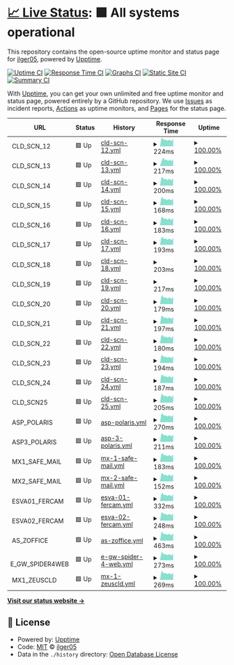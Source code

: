 # [📈 Live Status](https://ilger05.github.io/Uptime): <!--live status--> **🟩 All systems operational**

This repository contains the open-source uptime monitor and status page for [ilger05](https://ilger05.github.io/Uptime), powered by [Upptime](https://github.com/upptime/upptime).

[![Uptime CI](https://github.com/ilger05/Uptime/workflows/Uptime%20CI/badge.svg)](https://github.com/ilger05/Uptime/actions?query=workflow%3A%22Uptime+CI%22)
[![Response Time CI](https://github.com/ilger05/Uptime/workflows/Response%20Time%20CI/badge.svg)](https://github.com/ilger05/Uptime/actions?query=workflow%3A%22Response+Time+CI%22)
[![Graphs CI](https://github.com/ilger05/Uptime/workflows/Graphs%20CI/badge.svg)](https://github.com/ilger05/Uptime/actions?query=workflow%3A%22Graphs+CI%22)
[![Static Site CI](https://github.com/ilger05/Uptime/workflows/Static%20Site%20CI/badge.svg)](https://github.com/ilger05/Uptime/actions?query=workflow%3A%22Static+Site+CI%22)
[![Summary CI](https://github.com/ilger05/Uptime/workflows/Summary%20CI/badge.svg)](https://github.com/ilger05/Uptime/actions?query=workflow%3A%22Summary+CI%22)

With [Upptime](https://upptime.js.org), you can get your own unlimited and free uptime monitor and status page, powered entirely by a GitHub repository. We use [Issues](https://github.com/ilger05/Uptime/issues) as incident reports, [Actions](https://github.com/ilger05/Uptime/actions) as uptime monitors, and [Pages](https://ilger05.github.io/Uptime) for the status page.

<!--start: status pages-->
<!-- This summary is generated by Upptime (https://github.com/upptime/upptime) -->
<!-- Do not edit this manually, your changes will be overwritten -->
<!-- prettier-ignore -->
| URL | Status | History | Response Time | Uptime |
| --- | ------ | ------- | ------------- | ------ |
| <img alt="" src="https://icons.duckduckgo.com/ip3/null.ico" height="13"> CLD_SCN_12 | 🟩 Up | [cld-scn-12.yml](https://github.com/ilger05/Uptime/commits/HEAD/history/cld-scn-12.yml) | <details><summary><img alt="Response time graph" src="./graphs/cld-scn-12/response-time-week.png" height="20"> 224ms</summary><br><a href="https://ilger05.github.io/Uptime/history/cld-scn-12"><img alt="Response time 224" src="https://img.shields.io/endpoint?url=https%3A%2F%2Fraw.githubusercontent.com%2Filger05%2FUptime%2FHEAD%2Fapi%2Fcld-scn-12%2Fresponse-time.json"></a><br><a href="https://ilger05.github.io/Uptime/history/cld-scn-12"><img alt="24-hour response time 224" src="https://img.shields.io/endpoint?url=https%3A%2F%2Fraw.githubusercontent.com%2Filger05%2FUptime%2FHEAD%2Fapi%2Fcld-scn-12%2Fresponse-time-day.json"></a><br><a href="https://ilger05.github.io/Uptime/history/cld-scn-12"><img alt="7-day response time 224" src="https://img.shields.io/endpoint?url=https%3A%2F%2Fraw.githubusercontent.com%2Filger05%2FUptime%2FHEAD%2Fapi%2Fcld-scn-12%2Fresponse-time-week.json"></a><br><a href="https://ilger05.github.io/Uptime/history/cld-scn-12"><img alt="30-day response time 224" src="https://img.shields.io/endpoint?url=https%3A%2F%2Fraw.githubusercontent.com%2Filger05%2FUptime%2FHEAD%2Fapi%2Fcld-scn-12%2Fresponse-time-month.json"></a><br><a href="https://ilger05.github.io/Uptime/history/cld-scn-12"><img alt="1-year response time 224" src="https://img.shields.io/endpoint?url=https%3A%2F%2Fraw.githubusercontent.com%2Filger05%2FUptime%2FHEAD%2Fapi%2Fcld-scn-12%2Fresponse-time-year.json"></a></details> | <details><summary><a href="https://ilger05.github.io/Uptime/history/cld-scn-12">100.00%</a></summary><a href="https://ilger05.github.io/Uptime/history/cld-scn-12"><img alt="All-time uptime 100.00%" src="https://img.shields.io/endpoint?url=https%3A%2F%2Fraw.githubusercontent.com%2Filger05%2FUptime%2FHEAD%2Fapi%2Fcld-scn-12%2Fuptime.json"></a><br><a href="https://ilger05.github.io/Uptime/history/cld-scn-12"><img alt="24-hour uptime 100.00%" src="https://img.shields.io/endpoint?url=https%3A%2F%2Fraw.githubusercontent.com%2Filger05%2FUptime%2FHEAD%2Fapi%2Fcld-scn-12%2Fuptime-day.json"></a><br><a href="https://ilger05.github.io/Uptime/history/cld-scn-12"><img alt="7-day uptime 100.00%" src="https://img.shields.io/endpoint?url=https%3A%2F%2Fraw.githubusercontent.com%2Filger05%2FUptime%2FHEAD%2Fapi%2Fcld-scn-12%2Fuptime-week.json"></a><br><a href="https://ilger05.github.io/Uptime/history/cld-scn-12"><img alt="30-day uptime 100.00%" src="https://img.shields.io/endpoint?url=https%3A%2F%2Fraw.githubusercontent.com%2Filger05%2FUptime%2FHEAD%2Fapi%2Fcld-scn-12%2Fuptime-month.json"></a><br><a href="https://ilger05.github.io/Uptime/history/cld-scn-12"><img alt="1-year uptime 100.00%" src="https://img.shields.io/endpoint?url=https%3A%2F%2Fraw.githubusercontent.com%2Filger05%2FUptime%2FHEAD%2Fapi%2Fcld-scn-12%2Fuptime-year.json"></a></details>
| <img alt="" src="https://icons.duckduckgo.com/ip3/null.ico" height="13"> CLD_SCN_13 | 🟩 Up | [cld-scn-13.yml](https://github.com/ilger05/Uptime/commits/HEAD/history/cld-scn-13.yml) | <details><summary><img alt="Response time graph" src="./graphs/cld-scn-13/response-time-week.png" height="20"> 217ms</summary><br><a href="https://ilger05.github.io/Uptime/history/cld-scn-13"><img alt="Response time 217" src="https://img.shields.io/endpoint?url=https%3A%2F%2Fraw.githubusercontent.com%2Filger05%2FUptime%2FHEAD%2Fapi%2Fcld-scn-13%2Fresponse-time.json"></a><br><a href="https://ilger05.github.io/Uptime/history/cld-scn-13"><img alt="24-hour response time 217" src="https://img.shields.io/endpoint?url=https%3A%2F%2Fraw.githubusercontent.com%2Filger05%2FUptime%2FHEAD%2Fapi%2Fcld-scn-13%2Fresponse-time-day.json"></a><br><a href="https://ilger05.github.io/Uptime/history/cld-scn-13"><img alt="7-day response time 217" src="https://img.shields.io/endpoint?url=https%3A%2F%2Fraw.githubusercontent.com%2Filger05%2FUptime%2FHEAD%2Fapi%2Fcld-scn-13%2Fresponse-time-week.json"></a><br><a href="https://ilger05.github.io/Uptime/history/cld-scn-13"><img alt="30-day response time 217" src="https://img.shields.io/endpoint?url=https%3A%2F%2Fraw.githubusercontent.com%2Filger05%2FUptime%2FHEAD%2Fapi%2Fcld-scn-13%2Fresponse-time-month.json"></a><br><a href="https://ilger05.github.io/Uptime/history/cld-scn-13"><img alt="1-year response time 217" src="https://img.shields.io/endpoint?url=https%3A%2F%2Fraw.githubusercontent.com%2Filger05%2FUptime%2FHEAD%2Fapi%2Fcld-scn-13%2Fresponse-time-year.json"></a></details> | <details><summary><a href="https://ilger05.github.io/Uptime/history/cld-scn-13">100.00%</a></summary><a href="https://ilger05.github.io/Uptime/history/cld-scn-13"><img alt="All-time uptime 100.00%" src="https://img.shields.io/endpoint?url=https%3A%2F%2Fraw.githubusercontent.com%2Filger05%2FUptime%2FHEAD%2Fapi%2Fcld-scn-13%2Fuptime.json"></a><br><a href="https://ilger05.github.io/Uptime/history/cld-scn-13"><img alt="24-hour uptime 100.00%" src="https://img.shields.io/endpoint?url=https%3A%2F%2Fraw.githubusercontent.com%2Filger05%2FUptime%2FHEAD%2Fapi%2Fcld-scn-13%2Fuptime-day.json"></a><br><a href="https://ilger05.github.io/Uptime/history/cld-scn-13"><img alt="7-day uptime 100.00%" src="https://img.shields.io/endpoint?url=https%3A%2F%2Fraw.githubusercontent.com%2Filger05%2FUptime%2FHEAD%2Fapi%2Fcld-scn-13%2Fuptime-week.json"></a><br><a href="https://ilger05.github.io/Uptime/history/cld-scn-13"><img alt="30-day uptime 100.00%" src="https://img.shields.io/endpoint?url=https%3A%2F%2Fraw.githubusercontent.com%2Filger05%2FUptime%2FHEAD%2Fapi%2Fcld-scn-13%2Fuptime-month.json"></a><br><a href="https://ilger05.github.io/Uptime/history/cld-scn-13"><img alt="1-year uptime 100.00%" src="https://img.shields.io/endpoint?url=https%3A%2F%2Fraw.githubusercontent.com%2Filger05%2FUptime%2FHEAD%2Fapi%2Fcld-scn-13%2Fuptime-year.json"></a></details>
| <img alt="" src="https://icons.duckduckgo.com/ip3/null.ico" height="13"> CLD_SCN_14 | 🟩 Up | [cld-scn-14.yml](https://github.com/ilger05/Uptime/commits/HEAD/history/cld-scn-14.yml) | <details><summary><img alt="Response time graph" src="./graphs/cld-scn-14/response-time-week.png" height="20"> 200ms</summary><br><a href="https://ilger05.github.io/Uptime/history/cld-scn-14"><img alt="Response time 200" src="https://img.shields.io/endpoint?url=https%3A%2F%2Fraw.githubusercontent.com%2Filger05%2FUptime%2FHEAD%2Fapi%2Fcld-scn-14%2Fresponse-time.json"></a><br><a href="https://ilger05.github.io/Uptime/history/cld-scn-14"><img alt="24-hour response time 200" src="https://img.shields.io/endpoint?url=https%3A%2F%2Fraw.githubusercontent.com%2Filger05%2FUptime%2FHEAD%2Fapi%2Fcld-scn-14%2Fresponse-time-day.json"></a><br><a href="https://ilger05.github.io/Uptime/history/cld-scn-14"><img alt="7-day response time 200" src="https://img.shields.io/endpoint?url=https%3A%2F%2Fraw.githubusercontent.com%2Filger05%2FUptime%2FHEAD%2Fapi%2Fcld-scn-14%2Fresponse-time-week.json"></a><br><a href="https://ilger05.github.io/Uptime/history/cld-scn-14"><img alt="30-day response time 200" src="https://img.shields.io/endpoint?url=https%3A%2F%2Fraw.githubusercontent.com%2Filger05%2FUptime%2FHEAD%2Fapi%2Fcld-scn-14%2Fresponse-time-month.json"></a><br><a href="https://ilger05.github.io/Uptime/history/cld-scn-14"><img alt="1-year response time 200" src="https://img.shields.io/endpoint?url=https%3A%2F%2Fraw.githubusercontent.com%2Filger05%2FUptime%2FHEAD%2Fapi%2Fcld-scn-14%2Fresponse-time-year.json"></a></details> | <details><summary><a href="https://ilger05.github.io/Uptime/history/cld-scn-14">100.00%</a></summary><a href="https://ilger05.github.io/Uptime/history/cld-scn-14"><img alt="All-time uptime 100.00%" src="https://img.shields.io/endpoint?url=https%3A%2F%2Fraw.githubusercontent.com%2Filger05%2FUptime%2FHEAD%2Fapi%2Fcld-scn-14%2Fuptime.json"></a><br><a href="https://ilger05.github.io/Uptime/history/cld-scn-14"><img alt="24-hour uptime 100.00%" src="https://img.shields.io/endpoint?url=https%3A%2F%2Fraw.githubusercontent.com%2Filger05%2FUptime%2FHEAD%2Fapi%2Fcld-scn-14%2Fuptime-day.json"></a><br><a href="https://ilger05.github.io/Uptime/history/cld-scn-14"><img alt="7-day uptime 100.00%" src="https://img.shields.io/endpoint?url=https%3A%2F%2Fraw.githubusercontent.com%2Filger05%2FUptime%2FHEAD%2Fapi%2Fcld-scn-14%2Fuptime-week.json"></a><br><a href="https://ilger05.github.io/Uptime/history/cld-scn-14"><img alt="30-day uptime 100.00%" src="https://img.shields.io/endpoint?url=https%3A%2F%2Fraw.githubusercontent.com%2Filger05%2FUptime%2FHEAD%2Fapi%2Fcld-scn-14%2Fuptime-month.json"></a><br><a href="https://ilger05.github.io/Uptime/history/cld-scn-14"><img alt="1-year uptime 100.00%" src="https://img.shields.io/endpoint?url=https%3A%2F%2Fraw.githubusercontent.com%2Filger05%2FUptime%2FHEAD%2Fapi%2Fcld-scn-14%2Fuptime-year.json"></a></details>
| <img alt="" src="https://icons.duckduckgo.com/ip3/null.ico" height="13"> CLD_SCN_15 | 🟩 Up | [cld-scn-15.yml](https://github.com/ilger05/Uptime/commits/HEAD/history/cld-scn-15.yml) | <details><summary><img alt="Response time graph" src="./graphs/cld-scn-15/response-time-week.png" height="20"> 168ms</summary><br><a href="https://ilger05.github.io/Uptime/history/cld-scn-15"><img alt="Response time 168" src="https://img.shields.io/endpoint?url=https%3A%2F%2Fraw.githubusercontent.com%2Filger05%2FUptime%2FHEAD%2Fapi%2Fcld-scn-15%2Fresponse-time.json"></a><br><a href="https://ilger05.github.io/Uptime/history/cld-scn-15"><img alt="24-hour response time 168" src="https://img.shields.io/endpoint?url=https%3A%2F%2Fraw.githubusercontent.com%2Filger05%2FUptime%2FHEAD%2Fapi%2Fcld-scn-15%2Fresponse-time-day.json"></a><br><a href="https://ilger05.github.io/Uptime/history/cld-scn-15"><img alt="7-day response time 168" src="https://img.shields.io/endpoint?url=https%3A%2F%2Fraw.githubusercontent.com%2Filger05%2FUptime%2FHEAD%2Fapi%2Fcld-scn-15%2Fresponse-time-week.json"></a><br><a href="https://ilger05.github.io/Uptime/history/cld-scn-15"><img alt="30-day response time 168" src="https://img.shields.io/endpoint?url=https%3A%2F%2Fraw.githubusercontent.com%2Filger05%2FUptime%2FHEAD%2Fapi%2Fcld-scn-15%2Fresponse-time-month.json"></a><br><a href="https://ilger05.github.io/Uptime/history/cld-scn-15"><img alt="1-year response time 168" src="https://img.shields.io/endpoint?url=https%3A%2F%2Fraw.githubusercontent.com%2Filger05%2FUptime%2FHEAD%2Fapi%2Fcld-scn-15%2Fresponse-time-year.json"></a></details> | <details><summary><a href="https://ilger05.github.io/Uptime/history/cld-scn-15">100.00%</a></summary><a href="https://ilger05.github.io/Uptime/history/cld-scn-15"><img alt="All-time uptime 100.00%" src="https://img.shields.io/endpoint?url=https%3A%2F%2Fraw.githubusercontent.com%2Filger05%2FUptime%2FHEAD%2Fapi%2Fcld-scn-15%2Fuptime.json"></a><br><a href="https://ilger05.github.io/Uptime/history/cld-scn-15"><img alt="24-hour uptime 100.00%" src="https://img.shields.io/endpoint?url=https%3A%2F%2Fraw.githubusercontent.com%2Filger05%2FUptime%2FHEAD%2Fapi%2Fcld-scn-15%2Fuptime-day.json"></a><br><a href="https://ilger05.github.io/Uptime/history/cld-scn-15"><img alt="7-day uptime 100.00%" src="https://img.shields.io/endpoint?url=https%3A%2F%2Fraw.githubusercontent.com%2Filger05%2FUptime%2FHEAD%2Fapi%2Fcld-scn-15%2Fuptime-week.json"></a><br><a href="https://ilger05.github.io/Uptime/history/cld-scn-15"><img alt="30-day uptime 100.00%" src="https://img.shields.io/endpoint?url=https%3A%2F%2Fraw.githubusercontent.com%2Filger05%2FUptime%2FHEAD%2Fapi%2Fcld-scn-15%2Fuptime-month.json"></a><br><a href="https://ilger05.github.io/Uptime/history/cld-scn-15"><img alt="1-year uptime 100.00%" src="https://img.shields.io/endpoint?url=https%3A%2F%2Fraw.githubusercontent.com%2Filger05%2FUptime%2FHEAD%2Fapi%2Fcld-scn-15%2Fuptime-year.json"></a></details>
| <img alt="" src="https://icons.duckduckgo.com/ip3/null.ico" height="13"> CLD_SCN_16 | 🟩 Up | [cld-scn-16.yml](https://github.com/ilger05/Uptime/commits/HEAD/history/cld-scn-16.yml) | <details><summary><img alt="Response time graph" src="./graphs/cld-scn-16/response-time-week.png" height="20"> 183ms</summary><br><a href="https://ilger05.github.io/Uptime/history/cld-scn-16"><img alt="Response time 183" src="https://img.shields.io/endpoint?url=https%3A%2F%2Fraw.githubusercontent.com%2Filger05%2FUptime%2FHEAD%2Fapi%2Fcld-scn-16%2Fresponse-time.json"></a><br><a href="https://ilger05.github.io/Uptime/history/cld-scn-16"><img alt="24-hour response time 183" src="https://img.shields.io/endpoint?url=https%3A%2F%2Fraw.githubusercontent.com%2Filger05%2FUptime%2FHEAD%2Fapi%2Fcld-scn-16%2Fresponse-time-day.json"></a><br><a href="https://ilger05.github.io/Uptime/history/cld-scn-16"><img alt="7-day response time 183" src="https://img.shields.io/endpoint?url=https%3A%2F%2Fraw.githubusercontent.com%2Filger05%2FUptime%2FHEAD%2Fapi%2Fcld-scn-16%2Fresponse-time-week.json"></a><br><a href="https://ilger05.github.io/Uptime/history/cld-scn-16"><img alt="30-day response time 183" src="https://img.shields.io/endpoint?url=https%3A%2F%2Fraw.githubusercontent.com%2Filger05%2FUptime%2FHEAD%2Fapi%2Fcld-scn-16%2Fresponse-time-month.json"></a><br><a href="https://ilger05.github.io/Uptime/history/cld-scn-16"><img alt="1-year response time 183" src="https://img.shields.io/endpoint?url=https%3A%2F%2Fraw.githubusercontent.com%2Filger05%2FUptime%2FHEAD%2Fapi%2Fcld-scn-16%2Fresponse-time-year.json"></a></details> | <details><summary><a href="https://ilger05.github.io/Uptime/history/cld-scn-16">100.00%</a></summary><a href="https://ilger05.github.io/Uptime/history/cld-scn-16"><img alt="All-time uptime 100.00%" src="https://img.shields.io/endpoint?url=https%3A%2F%2Fraw.githubusercontent.com%2Filger05%2FUptime%2FHEAD%2Fapi%2Fcld-scn-16%2Fuptime.json"></a><br><a href="https://ilger05.github.io/Uptime/history/cld-scn-16"><img alt="24-hour uptime 100.00%" src="https://img.shields.io/endpoint?url=https%3A%2F%2Fraw.githubusercontent.com%2Filger05%2FUptime%2FHEAD%2Fapi%2Fcld-scn-16%2Fuptime-day.json"></a><br><a href="https://ilger05.github.io/Uptime/history/cld-scn-16"><img alt="7-day uptime 100.00%" src="https://img.shields.io/endpoint?url=https%3A%2F%2Fraw.githubusercontent.com%2Filger05%2FUptime%2FHEAD%2Fapi%2Fcld-scn-16%2Fuptime-week.json"></a><br><a href="https://ilger05.github.io/Uptime/history/cld-scn-16"><img alt="30-day uptime 100.00%" src="https://img.shields.io/endpoint?url=https%3A%2F%2Fraw.githubusercontent.com%2Filger05%2FUptime%2FHEAD%2Fapi%2Fcld-scn-16%2Fuptime-month.json"></a><br><a href="https://ilger05.github.io/Uptime/history/cld-scn-16"><img alt="1-year uptime 100.00%" src="https://img.shields.io/endpoint?url=https%3A%2F%2Fraw.githubusercontent.com%2Filger05%2FUptime%2FHEAD%2Fapi%2Fcld-scn-16%2Fuptime-year.json"></a></details>
| <img alt="" src="https://icons.duckduckgo.com/ip3/null.ico" height="13"> CLD_SCN_17 | 🟩 Up | [cld-scn-17.yml](https://github.com/ilger05/Uptime/commits/HEAD/history/cld-scn-17.yml) | <details><summary><img alt="Response time graph" src="./graphs/cld-scn-17/response-time-week.png" height="20"> 193ms</summary><br><a href="https://ilger05.github.io/Uptime/history/cld-scn-17"><img alt="Response time 193" src="https://img.shields.io/endpoint?url=https%3A%2F%2Fraw.githubusercontent.com%2Filger05%2FUptime%2FHEAD%2Fapi%2Fcld-scn-17%2Fresponse-time.json"></a><br><a href="https://ilger05.github.io/Uptime/history/cld-scn-17"><img alt="24-hour response time 193" src="https://img.shields.io/endpoint?url=https%3A%2F%2Fraw.githubusercontent.com%2Filger05%2FUptime%2FHEAD%2Fapi%2Fcld-scn-17%2Fresponse-time-day.json"></a><br><a href="https://ilger05.github.io/Uptime/history/cld-scn-17"><img alt="7-day response time 193" src="https://img.shields.io/endpoint?url=https%3A%2F%2Fraw.githubusercontent.com%2Filger05%2FUptime%2FHEAD%2Fapi%2Fcld-scn-17%2Fresponse-time-week.json"></a><br><a href="https://ilger05.github.io/Uptime/history/cld-scn-17"><img alt="30-day response time 193" src="https://img.shields.io/endpoint?url=https%3A%2F%2Fraw.githubusercontent.com%2Filger05%2FUptime%2FHEAD%2Fapi%2Fcld-scn-17%2Fresponse-time-month.json"></a><br><a href="https://ilger05.github.io/Uptime/history/cld-scn-17"><img alt="1-year response time 193" src="https://img.shields.io/endpoint?url=https%3A%2F%2Fraw.githubusercontent.com%2Filger05%2FUptime%2FHEAD%2Fapi%2Fcld-scn-17%2Fresponse-time-year.json"></a></details> | <details><summary><a href="https://ilger05.github.io/Uptime/history/cld-scn-17">100.00%</a></summary><a href="https://ilger05.github.io/Uptime/history/cld-scn-17"><img alt="All-time uptime 100.00%" src="https://img.shields.io/endpoint?url=https%3A%2F%2Fraw.githubusercontent.com%2Filger05%2FUptime%2FHEAD%2Fapi%2Fcld-scn-17%2Fuptime.json"></a><br><a href="https://ilger05.github.io/Uptime/history/cld-scn-17"><img alt="24-hour uptime 100.00%" src="https://img.shields.io/endpoint?url=https%3A%2F%2Fraw.githubusercontent.com%2Filger05%2FUptime%2FHEAD%2Fapi%2Fcld-scn-17%2Fuptime-day.json"></a><br><a href="https://ilger05.github.io/Uptime/history/cld-scn-17"><img alt="7-day uptime 100.00%" src="https://img.shields.io/endpoint?url=https%3A%2F%2Fraw.githubusercontent.com%2Filger05%2FUptime%2FHEAD%2Fapi%2Fcld-scn-17%2Fuptime-week.json"></a><br><a href="https://ilger05.github.io/Uptime/history/cld-scn-17"><img alt="30-day uptime 100.00%" src="https://img.shields.io/endpoint?url=https%3A%2F%2Fraw.githubusercontent.com%2Filger05%2FUptime%2FHEAD%2Fapi%2Fcld-scn-17%2Fuptime-month.json"></a><br><a href="https://ilger05.github.io/Uptime/history/cld-scn-17"><img alt="1-year uptime 100.00%" src="https://img.shields.io/endpoint?url=https%3A%2F%2Fraw.githubusercontent.com%2Filger05%2FUptime%2FHEAD%2Fapi%2Fcld-scn-17%2Fuptime-year.json"></a></details>
| <img alt="" src="https://icons.duckduckgo.com/ip3/null.ico" height="13"> CLD_SCN_18 | 🟩 Up | [cld-scn-18.yml](https://github.com/ilger05/Uptime/commits/HEAD/history/cld-scn-18.yml) | <details><summary><img alt="Response time graph" src="./graphs/cld-scn-18/response-time-week.png" height="20"> 203ms</summary><br><a href="https://ilger05.github.io/Uptime/history/cld-scn-18"><img alt="Response time 203" src="https://img.shields.io/endpoint?url=https%3A%2F%2Fraw.githubusercontent.com%2Filger05%2FUptime%2FHEAD%2Fapi%2Fcld-scn-18%2Fresponse-time.json"></a><br><a href="https://ilger05.github.io/Uptime/history/cld-scn-18"><img alt="24-hour response time 203" src="https://img.shields.io/endpoint?url=https%3A%2F%2Fraw.githubusercontent.com%2Filger05%2FUptime%2FHEAD%2Fapi%2Fcld-scn-18%2Fresponse-time-day.json"></a><br><a href="https://ilger05.github.io/Uptime/history/cld-scn-18"><img alt="7-day response time 203" src="https://img.shields.io/endpoint?url=https%3A%2F%2Fraw.githubusercontent.com%2Filger05%2FUptime%2FHEAD%2Fapi%2Fcld-scn-18%2Fresponse-time-week.json"></a><br><a href="https://ilger05.github.io/Uptime/history/cld-scn-18"><img alt="30-day response time 203" src="https://img.shields.io/endpoint?url=https%3A%2F%2Fraw.githubusercontent.com%2Filger05%2FUptime%2FHEAD%2Fapi%2Fcld-scn-18%2Fresponse-time-month.json"></a><br><a href="https://ilger05.github.io/Uptime/history/cld-scn-18"><img alt="1-year response time 203" src="https://img.shields.io/endpoint?url=https%3A%2F%2Fraw.githubusercontent.com%2Filger05%2FUptime%2FHEAD%2Fapi%2Fcld-scn-18%2Fresponse-time-year.json"></a></details> | <details><summary><a href="https://ilger05.github.io/Uptime/history/cld-scn-18">100.00%</a></summary><a href="https://ilger05.github.io/Uptime/history/cld-scn-18"><img alt="All-time uptime 100.00%" src="https://img.shields.io/endpoint?url=https%3A%2F%2Fraw.githubusercontent.com%2Filger05%2FUptime%2FHEAD%2Fapi%2Fcld-scn-18%2Fuptime.json"></a><br><a href="https://ilger05.github.io/Uptime/history/cld-scn-18"><img alt="24-hour uptime 100.00%" src="https://img.shields.io/endpoint?url=https%3A%2F%2Fraw.githubusercontent.com%2Filger05%2FUptime%2FHEAD%2Fapi%2Fcld-scn-18%2Fuptime-day.json"></a><br><a href="https://ilger05.github.io/Uptime/history/cld-scn-18"><img alt="7-day uptime 100.00%" src="https://img.shields.io/endpoint?url=https%3A%2F%2Fraw.githubusercontent.com%2Filger05%2FUptime%2FHEAD%2Fapi%2Fcld-scn-18%2Fuptime-week.json"></a><br><a href="https://ilger05.github.io/Uptime/history/cld-scn-18"><img alt="30-day uptime 100.00%" src="https://img.shields.io/endpoint?url=https%3A%2F%2Fraw.githubusercontent.com%2Filger05%2FUptime%2FHEAD%2Fapi%2Fcld-scn-18%2Fuptime-month.json"></a><br><a href="https://ilger05.github.io/Uptime/history/cld-scn-18"><img alt="1-year uptime 100.00%" src="https://img.shields.io/endpoint?url=https%3A%2F%2Fraw.githubusercontent.com%2Filger05%2FUptime%2FHEAD%2Fapi%2Fcld-scn-18%2Fuptime-year.json"></a></details>
| <img alt="" src="https://icons.duckduckgo.com/ip3/null.ico" height="13"> CLD_SCN_19 | 🟩 Up | [cld-scn-19.yml](https://github.com/ilger05/Uptime/commits/HEAD/history/cld-scn-19.yml) | <details><summary><img alt="Response time graph" src="./graphs/cld-scn-19/response-time-week.png" height="20"> 217ms</summary><br><a href="https://ilger05.github.io/Uptime/history/cld-scn-19"><img alt="Response time 217" src="https://img.shields.io/endpoint?url=https%3A%2F%2Fraw.githubusercontent.com%2Filger05%2FUptime%2FHEAD%2Fapi%2Fcld-scn-19%2Fresponse-time.json"></a><br><a href="https://ilger05.github.io/Uptime/history/cld-scn-19"><img alt="24-hour response time 217" src="https://img.shields.io/endpoint?url=https%3A%2F%2Fraw.githubusercontent.com%2Filger05%2FUptime%2FHEAD%2Fapi%2Fcld-scn-19%2Fresponse-time-day.json"></a><br><a href="https://ilger05.github.io/Uptime/history/cld-scn-19"><img alt="7-day response time 217" src="https://img.shields.io/endpoint?url=https%3A%2F%2Fraw.githubusercontent.com%2Filger05%2FUptime%2FHEAD%2Fapi%2Fcld-scn-19%2Fresponse-time-week.json"></a><br><a href="https://ilger05.github.io/Uptime/history/cld-scn-19"><img alt="30-day response time 217" src="https://img.shields.io/endpoint?url=https%3A%2F%2Fraw.githubusercontent.com%2Filger05%2FUptime%2FHEAD%2Fapi%2Fcld-scn-19%2Fresponse-time-month.json"></a><br><a href="https://ilger05.github.io/Uptime/history/cld-scn-19"><img alt="1-year response time 217" src="https://img.shields.io/endpoint?url=https%3A%2F%2Fraw.githubusercontent.com%2Filger05%2FUptime%2FHEAD%2Fapi%2Fcld-scn-19%2Fresponse-time-year.json"></a></details> | <details><summary><a href="https://ilger05.github.io/Uptime/history/cld-scn-19">100.00%</a></summary><a href="https://ilger05.github.io/Uptime/history/cld-scn-19"><img alt="All-time uptime 100.00%" src="https://img.shields.io/endpoint?url=https%3A%2F%2Fraw.githubusercontent.com%2Filger05%2FUptime%2FHEAD%2Fapi%2Fcld-scn-19%2Fuptime.json"></a><br><a href="https://ilger05.github.io/Uptime/history/cld-scn-19"><img alt="24-hour uptime 100.00%" src="https://img.shields.io/endpoint?url=https%3A%2F%2Fraw.githubusercontent.com%2Filger05%2FUptime%2FHEAD%2Fapi%2Fcld-scn-19%2Fuptime-day.json"></a><br><a href="https://ilger05.github.io/Uptime/history/cld-scn-19"><img alt="7-day uptime 100.00%" src="https://img.shields.io/endpoint?url=https%3A%2F%2Fraw.githubusercontent.com%2Filger05%2FUptime%2FHEAD%2Fapi%2Fcld-scn-19%2Fuptime-week.json"></a><br><a href="https://ilger05.github.io/Uptime/history/cld-scn-19"><img alt="30-day uptime 100.00%" src="https://img.shields.io/endpoint?url=https%3A%2F%2Fraw.githubusercontent.com%2Filger05%2FUptime%2FHEAD%2Fapi%2Fcld-scn-19%2Fuptime-month.json"></a><br><a href="https://ilger05.github.io/Uptime/history/cld-scn-19"><img alt="1-year uptime 100.00%" src="https://img.shields.io/endpoint?url=https%3A%2F%2Fraw.githubusercontent.com%2Filger05%2FUptime%2FHEAD%2Fapi%2Fcld-scn-19%2Fuptime-year.json"></a></details>
| <img alt="" src="https://icons.duckduckgo.com/ip3/null.ico" height="13"> CLD_SCN_20 | 🟩 Up | [cld-scn-20.yml](https://github.com/ilger05/Uptime/commits/HEAD/history/cld-scn-20.yml) | <details><summary><img alt="Response time graph" src="./graphs/cld-scn-20/response-time-week.png" height="20"> 179ms</summary><br><a href="https://ilger05.github.io/Uptime/history/cld-scn-20"><img alt="Response time 179" src="https://img.shields.io/endpoint?url=https%3A%2F%2Fraw.githubusercontent.com%2Filger05%2FUptime%2FHEAD%2Fapi%2Fcld-scn-20%2Fresponse-time.json"></a><br><a href="https://ilger05.github.io/Uptime/history/cld-scn-20"><img alt="24-hour response time 179" src="https://img.shields.io/endpoint?url=https%3A%2F%2Fraw.githubusercontent.com%2Filger05%2FUptime%2FHEAD%2Fapi%2Fcld-scn-20%2Fresponse-time-day.json"></a><br><a href="https://ilger05.github.io/Uptime/history/cld-scn-20"><img alt="7-day response time 179" src="https://img.shields.io/endpoint?url=https%3A%2F%2Fraw.githubusercontent.com%2Filger05%2FUptime%2FHEAD%2Fapi%2Fcld-scn-20%2Fresponse-time-week.json"></a><br><a href="https://ilger05.github.io/Uptime/history/cld-scn-20"><img alt="30-day response time 179" src="https://img.shields.io/endpoint?url=https%3A%2F%2Fraw.githubusercontent.com%2Filger05%2FUptime%2FHEAD%2Fapi%2Fcld-scn-20%2Fresponse-time-month.json"></a><br><a href="https://ilger05.github.io/Uptime/history/cld-scn-20"><img alt="1-year response time 179" src="https://img.shields.io/endpoint?url=https%3A%2F%2Fraw.githubusercontent.com%2Filger05%2FUptime%2FHEAD%2Fapi%2Fcld-scn-20%2Fresponse-time-year.json"></a></details> | <details><summary><a href="https://ilger05.github.io/Uptime/history/cld-scn-20">100.00%</a></summary><a href="https://ilger05.github.io/Uptime/history/cld-scn-20"><img alt="All-time uptime 100.00%" src="https://img.shields.io/endpoint?url=https%3A%2F%2Fraw.githubusercontent.com%2Filger05%2FUptime%2FHEAD%2Fapi%2Fcld-scn-20%2Fuptime.json"></a><br><a href="https://ilger05.github.io/Uptime/history/cld-scn-20"><img alt="24-hour uptime 100.00%" src="https://img.shields.io/endpoint?url=https%3A%2F%2Fraw.githubusercontent.com%2Filger05%2FUptime%2FHEAD%2Fapi%2Fcld-scn-20%2Fuptime-day.json"></a><br><a href="https://ilger05.github.io/Uptime/history/cld-scn-20"><img alt="7-day uptime 100.00%" src="https://img.shields.io/endpoint?url=https%3A%2F%2Fraw.githubusercontent.com%2Filger05%2FUptime%2FHEAD%2Fapi%2Fcld-scn-20%2Fuptime-week.json"></a><br><a href="https://ilger05.github.io/Uptime/history/cld-scn-20"><img alt="30-day uptime 100.00%" src="https://img.shields.io/endpoint?url=https%3A%2F%2Fraw.githubusercontent.com%2Filger05%2FUptime%2FHEAD%2Fapi%2Fcld-scn-20%2Fuptime-month.json"></a><br><a href="https://ilger05.github.io/Uptime/history/cld-scn-20"><img alt="1-year uptime 100.00%" src="https://img.shields.io/endpoint?url=https%3A%2F%2Fraw.githubusercontent.com%2Filger05%2FUptime%2FHEAD%2Fapi%2Fcld-scn-20%2Fuptime-year.json"></a></details>
| <img alt="" src="https://icons.duckduckgo.com/ip3/null.ico" height="13"> CLD_SCN_21 | 🟩 Up | [cld-scn-21.yml](https://github.com/ilger05/Uptime/commits/HEAD/history/cld-scn-21.yml) | <details><summary><img alt="Response time graph" src="./graphs/cld-scn-21/response-time-week.png" height="20"> 197ms</summary><br><a href="https://ilger05.github.io/Uptime/history/cld-scn-21"><img alt="Response time 197" src="https://img.shields.io/endpoint?url=https%3A%2F%2Fraw.githubusercontent.com%2Filger05%2FUptime%2FHEAD%2Fapi%2Fcld-scn-21%2Fresponse-time.json"></a><br><a href="https://ilger05.github.io/Uptime/history/cld-scn-21"><img alt="24-hour response time 197" src="https://img.shields.io/endpoint?url=https%3A%2F%2Fraw.githubusercontent.com%2Filger05%2FUptime%2FHEAD%2Fapi%2Fcld-scn-21%2Fresponse-time-day.json"></a><br><a href="https://ilger05.github.io/Uptime/history/cld-scn-21"><img alt="7-day response time 197" src="https://img.shields.io/endpoint?url=https%3A%2F%2Fraw.githubusercontent.com%2Filger05%2FUptime%2FHEAD%2Fapi%2Fcld-scn-21%2Fresponse-time-week.json"></a><br><a href="https://ilger05.github.io/Uptime/history/cld-scn-21"><img alt="30-day response time 197" src="https://img.shields.io/endpoint?url=https%3A%2F%2Fraw.githubusercontent.com%2Filger05%2FUptime%2FHEAD%2Fapi%2Fcld-scn-21%2Fresponse-time-month.json"></a><br><a href="https://ilger05.github.io/Uptime/history/cld-scn-21"><img alt="1-year response time 197" src="https://img.shields.io/endpoint?url=https%3A%2F%2Fraw.githubusercontent.com%2Filger05%2FUptime%2FHEAD%2Fapi%2Fcld-scn-21%2Fresponse-time-year.json"></a></details> | <details><summary><a href="https://ilger05.github.io/Uptime/history/cld-scn-21">100.00%</a></summary><a href="https://ilger05.github.io/Uptime/history/cld-scn-21"><img alt="All-time uptime 100.00%" src="https://img.shields.io/endpoint?url=https%3A%2F%2Fraw.githubusercontent.com%2Filger05%2FUptime%2FHEAD%2Fapi%2Fcld-scn-21%2Fuptime.json"></a><br><a href="https://ilger05.github.io/Uptime/history/cld-scn-21"><img alt="24-hour uptime 100.00%" src="https://img.shields.io/endpoint?url=https%3A%2F%2Fraw.githubusercontent.com%2Filger05%2FUptime%2FHEAD%2Fapi%2Fcld-scn-21%2Fuptime-day.json"></a><br><a href="https://ilger05.github.io/Uptime/history/cld-scn-21"><img alt="7-day uptime 100.00%" src="https://img.shields.io/endpoint?url=https%3A%2F%2Fraw.githubusercontent.com%2Filger05%2FUptime%2FHEAD%2Fapi%2Fcld-scn-21%2Fuptime-week.json"></a><br><a href="https://ilger05.github.io/Uptime/history/cld-scn-21"><img alt="30-day uptime 100.00%" src="https://img.shields.io/endpoint?url=https%3A%2F%2Fraw.githubusercontent.com%2Filger05%2FUptime%2FHEAD%2Fapi%2Fcld-scn-21%2Fuptime-month.json"></a><br><a href="https://ilger05.github.io/Uptime/history/cld-scn-21"><img alt="1-year uptime 100.00%" src="https://img.shields.io/endpoint?url=https%3A%2F%2Fraw.githubusercontent.com%2Filger05%2FUptime%2FHEAD%2Fapi%2Fcld-scn-21%2Fuptime-year.json"></a></details>
| <img alt="" src="https://icons.duckduckgo.com/ip3/null.ico" height="13"> CLD_SCN_22 | 🟩 Up | [cld-scn-22.yml](https://github.com/ilger05/Uptime/commits/HEAD/history/cld-scn-22.yml) | <details><summary><img alt="Response time graph" src="./graphs/cld-scn-22/response-time-week.png" height="20"> 180ms</summary><br><a href="https://ilger05.github.io/Uptime/history/cld-scn-22"><img alt="Response time 180" src="https://img.shields.io/endpoint?url=https%3A%2F%2Fraw.githubusercontent.com%2Filger05%2FUptime%2FHEAD%2Fapi%2Fcld-scn-22%2Fresponse-time.json"></a><br><a href="https://ilger05.github.io/Uptime/history/cld-scn-22"><img alt="24-hour response time 180" src="https://img.shields.io/endpoint?url=https%3A%2F%2Fraw.githubusercontent.com%2Filger05%2FUptime%2FHEAD%2Fapi%2Fcld-scn-22%2Fresponse-time-day.json"></a><br><a href="https://ilger05.github.io/Uptime/history/cld-scn-22"><img alt="7-day response time 180" src="https://img.shields.io/endpoint?url=https%3A%2F%2Fraw.githubusercontent.com%2Filger05%2FUptime%2FHEAD%2Fapi%2Fcld-scn-22%2Fresponse-time-week.json"></a><br><a href="https://ilger05.github.io/Uptime/history/cld-scn-22"><img alt="30-day response time 180" src="https://img.shields.io/endpoint?url=https%3A%2F%2Fraw.githubusercontent.com%2Filger05%2FUptime%2FHEAD%2Fapi%2Fcld-scn-22%2Fresponse-time-month.json"></a><br><a href="https://ilger05.github.io/Uptime/history/cld-scn-22"><img alt="1-year response time 180" src="https://img.shields.io/endpoint?url=https%3A%2F%2Fraw.githubusercontent.com%2Filger05%2FUptime%2FHEAD%2Fapi%2Fcld-scn-22%2Fresponse-time-year.json"></a></details> | <details><summary><a href="https://ilger05.github.io/Uptime/history/cld-scn-22">100.00%</a></summary><a href="https://ilger05.github.io/Uptime/history/cld-scn-22"><img alt="All-time uptime 100.00%" src="https://img.shields.io/endpoint?url=https%3A%2F%2Fraw.githubusercontent.com%2Filger05%2FUptime%2FHEAD%2Fapi%2Fcld-scn-22%2Fuptime.json"></a><br><a href="https://ilger05.github.io/Uptime/history/cld-scn-22"><img alt="24-hour uptime 100.00%" src="https://img.shields.io/endpoint?url=https%3A%2F%2Fraw.githubusercontent.com%2Filger05%2FUptime%2FHEAD%2Fapi%2Fcld-scn-22%2Fuptime-day.json"></a><br><a href="https://ilger05.github.io/Uptime/history/cld-scn-22"><img alt="7-day uptime 100.00%" src="https://img.shields.io/endpoint?url=https%3A%2F%2Fraw.githubusercontent.com%2Filger05%2FUptime%2FHEAD%2Fapi%2Fcld-scn-22%2Fuptime-week.json"></a><br><a href="https://ilger05.github.io/Uptime/history/cld-scn-22"><img alt="30-day uptime 100.00%" src="https://img.shields.io/endpoint?url=https%3A%2F%2Fraw.githubusercontent.com%2Filger05%2FUptime%2FHEAD%2Fapi%2Fcld-scn-22%2Fuptime-month.json"></a><br><a href="https://ilger05.github.io/Uptime/history/cld-scn-22"><img alt="1-year uptime 100.00%" src="https://img.shields.io/endpoint?url=https%3A%2F%2Fraw.githubusercontent.com%2Filger05%2FUptime%2FHEAD%2Fapi%2Fcld-scn-22%2Fuptime-year.json"></a></details>
| <img alt="" src="https://icons.duckduckgo.com/ip3/null.ico" height="13"> CLD_SCN_23 | 🟩 Up | [cld-scn-23.yml](https://github.com/ilger05/Uptime/commits/HEAD/history/cld-scn-23.yml) | <details><summary><img alt="Response time graph" src="./graphs/cld-scn-23/response-time-week.png" height="20"> 194ms</summary><br><a href="https://ilger05.github.io/Uptime/history/cld-scn-23"><img alt="Response time 194" src="https://img.shields.io/endpoint?url=https%3A%2F%2Fraw.githubusercontent.com%2Filger05%2FUptime%2FHEAD%2Fapi%2Fcld-scn-23%2Fresponse-time.json"></a><br><a href="https://ilger05.github.io/Uptime/history/cld-scn-23"><img alt="24-hour response time 194" src="https://img.shields.io/endpoint?url=https%3A%2F%2Fraw.githubusercontent.com%2Filger05%2FUptime%2FHEAD%2Fapi%2Fcld-scn-23%2Fresponse-time-day.json"></a><br><a href="https://ilger05.github.io/Uptime/history/cld-scn-23"><img alt="7-day response time 194" src="https://img.shields.io/endpoint?url=https%3A%2F%2Fraw.githubusercontent.com%2Filger05%2FUptime%2FHEAD%2Fapi%2Fcld-scn-23%2Fresponse-time-week.json"></a><br><a href="https://ilger05.github.io/Uptime/history/cld-scn-23"><img alt="30-day response time 194" src="https://img.shields.io/endpoint?url=https%3A%2F%2Fraw.githubusercontent.com%2Filger05%2FUptime%2FHEAD%2Fapi%2Fcld-scn-23%2Fresponse-time-month.json"></a><br><a href="https://ilger05.github.io/Uptime/history/cld-scn-23"><img alt="1-year response time 194" src="https://img.shields.io/endpoint?url=https%3A%2F%2Fraw.githubusercontent.com%2Filger05%2FUptime%2FHEAD%2Fapi%2Fcld-scn-23%2Fresponse-time-year.json"></a></details> | <details><summary><a href="https://ilger05.github.io/Uptime/history/cld-scn-23">100.00%</a></summary><a href="https://ilger05.github.io/Uptime/history/cld-scn-23"><img alt="All-time uptime 100.00%" src="https://img.shields.io/endpoint?url=https%3A%2F%2Fraw.githubusercontent.com%2Filger05%2FUptime%2FHEAD%2Fapi%2Fcld-scn-23%2Fuptime.json"></a><br><a href="https://ilger05.github.io/Uptime/history/cld-scn-23"><img alt="24-hour uptime 100.00%" src="https://img.shields.io/endpoint?url=https%3A%2F%2Fraw.githubusercontent.com%2Filger05%2FUptime%2FHEAD%2Fapi%2Fcld-scn-23%2Fuptime-day.json"></a><br><a href="https://ilger05.github.io/Uptime/history/cld-scn-23"><img alt="7-day uptime 100.00%" src="https://img.shields.io/endpoint?url=https%3A%2F%2Fraw.githubusercontent.com%2Filger05%2FUptime%2FHEAD%2Fapi%2Fcld-scn-23%2Fuptime-week.json"></a><br><a href="https://ilger05.github.io/Uptime/history/cld-scn-23"><img alt="30-day uptime 100.00%" src="https://img.shields.io/endpoint?url=https%3A%2F%2Fraw.githubusercontent.com%2Filger05%2FUptime%2FHEAD%2Fapi%2Fcld-scn-23%2Fuptime-month.json"></a><br><a href="https://ilger05.github.io/Uptime/history/cld-scn-23"><img alt="1-year uptime 100.00%" src="https://img.shields.io/endpoint?url=https%3A%2F%2Fraw.githubusercontent.com%2Filger05%2FUptime%2FHEAD%2Fapi%2Fcld-scn-23%2Fuptime-year.json"></a></details>
| <img alt="" src="https://icons.duckduckgo.com/ip3/null.ico" height="13"> CLD_SCN_24 | 🟩 Up | [cld-scn-24.yml](https://github.com/ilger05/Uptime/commits/HEAD/history/cld-scn-24.yml) | <details><summary><img alt="Response time graph" src="./graphs/cld-scn-24/response-time-week.png" height="20"> 187ms</summary><br><a href="https://ilger05.github.io/Uptime/history/cld-scn-24"><img alt="Response time 187" src="https://img.shields.io/endpoint?url=https%3A%2F%2Fraw.githubusercontent.com%2Filger05%2FUptime%2FHEAD%2Fapi%2Fcld-scn-24%2Fresponse-time.json"></a><br><a href="https://ilger05.github.io/Uptime/history/cld-scn-24"><img alt="24-hour response time 187" src="https://img.shields.io/endpoint?url=https%3A%2F%2Fraw.githubusercontent.com%2Filger05%2FUptime%2FHEAD%2Fapi%2Fcld-scn-24%2Fresponse-time-day.json"></a><br><a href="https://ilger05.github.io/Uptime/history/cld-scn-24"><img alt="7-day response time 187" src="https://img.shields.io/endpoint?url=https%3A%2F%2Fraw.githubusercontent.com%2Filger05%2FUptime%2FHEAD%2Fapi%2Fcld-scn-24%2Fresponse-time-week.json"></a><br><a href="https://ilger05.github.io/Uptime/history/cld-scn-24"><img alt="30-day response time 187" src="https://img.shields.io/endpoint?url=https%3A%2F%2Fraw.githubusercontent.com%2Filger05%2FUptime%2FHEAD%2Fapi%2Fcld-scn-24%2Fresponse-time-month.json"></a><br><a href="https://ilger05.github.io/Uptime/history/cld-scn-24"><img alt="1-year response time 187" src="https://img.shields.io/endpoint?url=https%3A%2F%2Fraw.githubusercontent.com%2Filger05%2FUptime%2FHEAD%2Fapi%2Fcld-scn-24%2Fresponse-time-year.json"></a></details> | <details><summary><a href="https://ilger05.github.io/Uptime/history/cld-scn-24">100.00%</a></summary><a href="https://ilger05.github.io/Uptime/history/cld-scn-24"><img alt="All-time uptime 100.00%" src="https://img.shields.io/endpoint?url=https%3A%2F%2Fraw.githubusercontent.com%2Filger05%2FUptime%2FHEAD%2Fapi%2Fcld-scn-24%2Fuptime.json"></a><br><a href="https://ilger05.github.io/Uptime/history/cld-scn-24"><img alt="24-hour uptime 100.00%" src="https://img.shields.io/endpoint?url=https%3A%2F%2Fraw.githubusercontent.com%2Filger05%2FUptime%2FHEAD%2Fapi%2Fcld-scn-24%2Fuptime-day.json"></a><br><a href="https://ilger05.github.io/Uptime/history/cld-scn-24"><img alt="7-day uptime 100.00%" src="https://img.shields.io/endpoint?url=https%3A%2F%2Fraw.githubusercontent.com%2Filger05%2FUptime%2FHEAD%2Fapi%2Fcld-scn-24%2Fuptime-week.json"></a><br><a href="https://ilger05.github.io/Uptime/history/cld-scn-24"><img alt="30-day uptime 100.00%" src="https://img.shields.io/endpoint?url=https%3A%2F%2Fraw.githubusercontent.com%2Filger05%2FUptime%2FHEAD%2Fapi%2Fcld-scn-24%2Fuptime-month.json"></a><br><a href="https://ilger05.github.io/Uptime/history/cld-scn-24"><img alt="1-year uptime 100.00%" src="https://img.shields.io/endpoint?url=https%3A%2F%2Fraw.githubusercontent.com%2Filger05%2FUptime%2FHEAD%2Fapi%2Fcld-scn-24%2Fuptime-year.json"></a></details>
| <img alt="" src="https://icons.duckduckgo.com/ip3/null.ico" height="13"> CLD_SCN25 | 🟩 Up | [cld-scn-25.yml](https://github.com/ilger05/Uptime/commits/HEAD/history/cld-scn-25.yml) | <details><summary><img alt="Response time graph" src="./graphs/cld-scn-25/response-time-week.png" height="20"> 205ms</summary><br><a href="https://ilger05.github.io/Uptime/history/cld-scn-25"><img alt="Response time 205" src="https://img.shields.io/endpoint?url=https%3A%2F%2Fraw.githubusercontent.com%2Filger05%2FUptime%2FHEAD%2Fapi%2Fcld-scn-25%2Fresponse-time.json"></a><br><a href="https://ilger05.github.io/Uptime/history/cld-scn-25"><img alt="24-hour response time 205" src="https://img.shields.io/endpoint?url=https%3A%2F%2Fraw.githubusercontent.com%2Filger05%2FUptime%2FHEAD%2Fapi%2Fcld-scn-25%2Fresponse-time-day.json"></a><br><a href="https://ilger05.github.io/Uptime/history/cld-scn-25"><img alt="7-day response time 205" src="https://img.shields.io/endpoint?url=https%3A%2F%2Fraw.githubusercontent.com%2Filger05%2FUptime%2FHEAD%2Fapi%2Fcld-scn-25%2Fresponse-time-week.json"></a><br><a href="https://ilger05.github.io/Uptime/history/cld-scn-25"><img alt="30-day response time 205" src="https://img.shields.io/endpoint?url=https%3A%2F%2Fraw.githubusercontent.com%2Filger05%2FUptime%2FHEAD%2Fapi%2Fcld-scn-25%2Fresponse-time-month.json"></a><br><a href="https://ilger05.github.io/Uptime/history/cld-scn-25"><img alt="1-year response time 205" src="https://img.shields.io/endpoint?url=https%3A%2F%2Fraw.githubusercontent.com%2Filger05%2FUptime%2FHEAD%2Fapi%2Fcld-scn-25%2Fresponse-time-year.json"></a></details> | <details><summary><a href="https://ilger05.github.io/Uptime/history/cld-scn-25">100.00%</a></summary><a href="https://ilger05.github.io/Uptime/history/cld-scn-25"><img alt="All-time uptime 100.00%" src="https://img.shields.io/endpoint?url=https%3A%2F%2Fraw.githubusercontent.com%2Filger05%2FUptime%2FHEAD%2Fapi%2Fcld-scn-25%2Fuptime.json"></a><br><a href="https://ilger05.github.io/Uptime/history/cld-scn-25"><img alt="24-hour uptime 100.00%" src="https://img.shields.io/endpoint?url=https%3A%2F%2Fraw.githubusercontent.com%2Filger05%2FUptime%2FHEAD%2Fapi%2Fcld-scn-25%2Fuptime-day.json"></a><br><a href="https://ilger05.github.io/Uptime/history/cld-scn-25"><img alt="7-day uptime 100.00%" src="https://img.shields.io/endpoint?url=https%3A%2F%2Fraw.githubusercontent.com%2Filger05%2FUptime%2FHEAD%2Fapi%2Fcld-scn-25%2Fuptime-week.json"></a><br><a href="https://ilger05.github.io/Uptime/history/cld-scn-25"><img alt="30-day uptime 100.00%" src="https://img.shields.io/endpoint?url=https%3A%2F%2Fraw.githubusercontent.com%2Filger05%2FUptime%2FHEAD%2Fapi%2Fcld-scn-25%2Fuptime-month.json"></a><br><a href="https://ilger05.github.io/Uptime/history/cld-scn-25"><img alt="1-year uptime 100.00%" src="https://img.shields.io/endpoint?url=https%3A%2F%2Fraw.githubusercontent.com%2Filger05%2FUptime%2FHEAD%2Fapi%2Fcld-scn-25%2Fuptime-year.json"></a></details>
| <img alt="" src="https://icons.duckduckgo.com/ip3/null.ico" height="13"> ASP_POLARIS | 🟩 Up | [asp-polaris.yml](https://github.com/ilger05/Uptime/commits/HEAD/history/asp-polaris.yml) | <details><summary><img alt="Response time graph" src="./graphs/asp-polaris/response-time-week.png" height="20"> 270ms</summary><br><a href="https://ilger05.github.io/Uptime/history/asp-polaris"><img alt="Response time 270" src="https://img.shields.io/endpoint?url=https%3A%2F%2Fraw.githubusercontent.com%2Filger05%2FUptime%2FHEAD%2Fapi%2Fasp-polaris%2Fresponse-time.json"></a><br><a href="https://ilger05.github.io/Uptime/history/asp-polaris"><img alt="24-hour response time 270" src="https://img.shields.io/endpoint?url=https%3A%2F%2Fraw.githubusercontent.com%2Filger05%2FUptime%2FHEAD%2Fapi%2Fasp-polaris%2Fresponse-time-day.json"></a><br><a href="https://ilger05.github.io/Uptime/history/asp-polaris"><img alt="7-day response time 270" src="https://img.shields.io/endpoint?url=https%3A%2F%2Fraw.githubusercontent.com%2Filger05%2FUptime%2FHEAD%2Fapi%2Fasp-polaris%2Fresponse-time-week.json"></a><br><a href="https://ilger05.github.io/Uptime/history/asp-polaris"><img alt="30-day response time 270" src="https://img.shields.io/endpoint?url=https%3A%2F%2Fraw.githubusercontent.com%2Filger05%2FUptime%2FHEAD%2Fapi%2Fasp-polaris%2Fresponse-time-month.json"></a><br><a href="https://ilger05.github.io/Uptime/history/asp-polaris"><img alt="1-year response time 270" src="https://img.shields.io/endpoint?url=https%3A%2F%2Fraw.githubusercontent.com%2Filger05%2FUptime%2FHEAD%2Fapi%2Fasp-polaris%2Fresponse-time-year.json"></a></details> | <details><summary><a href="https://ilger05.github.io/Uptime/history/asp-polaris">100.00%</a></summary><a href="https://ilger05.github.io/Uptime/history/asp-polaris"><img alt="All-time uptime 100.00%" src="https://img.shields.io/endpoint?url=https%3A%2F%2Fraw.githubusercontent.com%2Filger05%2FUptime%2FHEAD%2Fapi%2Fasp-polaris%2Fuptime.json"></a><br><a href="https://ilger05.github.io/Uptime/history/asp-polaris"><img alt="24-hour uptime 100.00%" src="https://img.shields.io/endpoint?url=https%3A%2F%2Fraw.githubusercontent.com%2Filger05%2FUptime%2FHEAD%2Fapi%2Fasp-polaris%2Fuptime-day.json"></a><br><a href="https://ilger05.github.io/Uptime/history/asp-polaris"><img alt="7-day uptime 100.00%" src="https://img.shields.io/endpoint?url=https%3A%2F%2Fraw.githubusercontent.com%2Filger05%2FUptime%2FHEAD%2Fapi%2Fasp-polaris%2Fuptime-week.json"></a><br><a href="https://ilger05.github.io/Uptime/history/asp-polaris"><img alt="30-day uptime 100.00%" src="https://img.shields.io/endpoint?url=https%3A%2F%2Fraw.githubusercontent.com%2Filger05%2FUptime%2FHEAD%2Fapi%2Fasp-polaris%2Fuptime-month.json"></a><br><a href="https://ilger05.github.io/Uptime/history/asp-polaris"><img alt="1-year uptime 100.00%" src="https://img.shields.io/endpoint?url=https%3A%2F%2Fraw.githubusercontent.com%2Filger05%2FUptime%2FHEAD%2Fapi%2Fasp-polaris%2Fuptime-year.json"></a></details>
| <img alt="" src="https://icons.duckduckgo.com/ip3/null.ico" height="13"> ASP3_POLARIS | 🟩 Up | [asp-3-polaris.yml](https://github.com/ilger05/Uptime/commits/HEAD/history/asp-3-polaris.yml) | <details><summary><img alt="Response time graph" src="./graphs/asp-3-polaris/response-time-week.png" height="20"> 211ms</summary><br><a href="https://ilger05.github.io/Uptime/history/asp-3-polaris"><img alt="Response time 211" src="https://img.shields.io/endpoint?url=https%3A%2F%2Fraw.githubusercontent.com%2Filger05%2FUptime%2FHEAD%2Fapi%2Fasp-3-polaris%2Fresponse-time.json"></a><br><a href="https://ilger05.github.io/Uptime/history/asp-3-polaris"><img alt="24-hour response time 211" src="https://img.shields.io/endpoint?url=https%3A%2F%2Fraw.githubusercontent.com%2Filger05%2FUptime%2FHEAD%2Fapi%2Fasp-3-polaris%2Fresponse-time-day.json"></a><br><a href="https://ilger05.github.io/Uptime/history/asp-3-polaris"><img alt="7-day response time 211" src="https://img.shields.io/endpoint?url=https%3A%2F%2Fraw.githubusercontent.com%2Filger05%2FUptime%2FHEAD%2Fapi%2Fasp-3-polaris%2Fresponse-time-week.json"></a><br><a href="https://ilger05.github.io/Uptime/history/asp-3-polaris"><img alt="30-day response time 211" src="https://img.shields.io/endpoint?url=https%3A%2F%2Fraw.githubusercontent.com%2Filger05%2FUptime%2FHEAD%2Fapi%2Fasp-3-polaris%2Fresponse-time-month.json"></a><br><a href="https://ilger05.github.io/Uptime/history/asp-3-polaris"><img alt="1-year response time 211" src="https://img.shields.io/endpoint?url=https%3A%2F%2Fraw.githubusercontent.com%2Filger05%2FUptime%2FHEAD%2Fapi%2Fasp-3-polaris%2Fresponse-time-year.json"></a></details> | <details><summary><a href="https://ilger05.github.io/Uptime/history/asp-3-polaris">100.00%</a></summary><a href="https://ilger05.github.io/Uptime/history/asp-3-polaris"><img alt="All-time uptime 100.00%" src="https://img.shields.io/endpoint?url=https%3A%2F%2Fraw.githubusercontent.com%2Filger05%2FUptime%2FHEAD%2Fapi%2Fasp-3-polaris%2Fuptime.json"></a><br><a href="https://ilger05.github.io/Uptime/history/asp-3-polaris"><img alt="24-hour uptime 100.00%" src="https://img.shields.io/endpoint?url=https%3A%2F%2Fraw.githubusercontent.com%2Filger05%2FUptime%2FHEAD%2Fapi%2Fasp-3-polaris%2Fuptime-day.json"></a><br><a href="https://ilger05.github.io/Uptime/history/asp-3-polaris"><img alt="7-day uptime 100.00%" src="https://img.shields.io/endpoint?url=https%3A%2F%2Fraw.githubusercontent.com%2Filger05%2FUptime%2FHEAD%2Fapi%2Fasp-3-polaris%2Fuptime-week.json"></a><br><a href="https://ilger05.github.io/Uptime/history/asp-3-polaris"><img alt="30-day uptime 100.00%" src="https://img.shields.io/endpoint?url=https%3A%2F%2Fraw.githubusercontent.com%2Filger05%2FUptime%2FHEAD%2Fapi%2Fasp-3-polaris%2Fuptime-month.json"></a><br><a href="https://ilger05.github.io/Uptime/history/asp-3-polaris"><img alt="1-year uptime 100.00%" src="https://img.shields.io/endpoint?url=https%3A%2F%2Fraw.githubusercontent.com%2Filger05%2FUptime%2FHEAD%2Fapi%2Fasp-3-polaris%2Fuptime-year.json"></a></details>
| <img alt="" src="https://icons.duckduckgo.com/ip3/null.ico" height="13"> MX1_SAFE_MAIL | 🟩 Up | [mx-1-safe-mail.yml](https://github.com/ilger05/Uptime/commits/HEAD/history/mx-1-safe-mail.yml) | <details><summary><img alt="Response time graph" src="./graphs/mx-1-safe-mail/response-time-week.png" height="20"> 183ms</summary><br><a href="https://ilger05.github.io/Uptime/history/mx-1-safe-mail"><img alt="Response time 183" src="https://img.shields.io/endpoint?url=https%3A%2F%2Fraw.githubusercontent.com%2Filger05%2FUptime%2FHEAD%2Fapi%2Fmx-1-safe-mail%2Fresponse-time.json"></a><br><a href="https://ilger05.github.io/Uptime/history/mx-1-safe-mail"><img alt="24-hour response time 183" src="https://img.shields.io/endpoint?url=https%3A%2F%2Fraw.githubusercontent.com%2Filger05%2FUptime%2FHEAD%2Fapi%2Fmx-1-safe-mail%2Fresponse-time-day.json"></a><br><a href="https://ilger05.github.io/Uptime/history/mx-1-safe-mail"><img alt="7-day response time 183" src="https://img.shields.io/endpoint?url=https%3A%2F%2Fraw.githubusercontent.com%2Filger05%2FUptime%2FHEAD%2Fapi%2Fmx-1-safe-mail%2Fresponse-time-week.json"></a><br><a href="https://ilger05.github.io/Uptime/history/mx-1-safe-mail"><img alt="30-day response time 183" src="https://img.shields.io/endpoint?url=https%3A%2F%2Fraw.githubusercontent.com%2Filger05%2FUptime%2FHEAD%2Fapi%2Fmx-1-safe-mail%2Fresponse-time-month.json"></a><br><a href="https://ilger05.github.io/Uptime/history/mx-1-safe-mail"><img alt="1-year response time 183" src="https://img.shields.io/endpoint?url=https%3A%2F%2Fraw.githubusercontent.com%2Filger05%2FUptime%2FHEAD%2Fapi%2Fmx-1-safe-mail%2Fresponse-time-year.json"></a></details> | <details><summary><a href="https://ilger05.github.io/Uptime/history/mx-1-safe-mail">100.00%</a></summary><a href="https://ilger05.github.io/Uptime/history/mx-1-safe-mail"><img alt="All-time uptime 100.00%" src="https://img.shields.io/endpoint?url=https%3A%2F%2Fraw.githubusercontent.com%2Filger05%2FUptime%2FHEAD%2Fapi%2Fmx-1-safe-mail%2Fuptime.json"></a><br><a href="https://ilger05.github.io/Uptime/history/mx-1-safe-mail"><img alt="24-hour uptime 100.00%" src="https://img.shields.io/endpoint?url=https%3A%2F%2Fraw.githubusercontent.com%2Filger05%2FUptime%2FHEAD%2Fapi%2Fmx-1-safe-mail%2Fuptime-day.json"></a><br><a href="https://ilger05.github.io/Uptime/history/mx-1-safe-mail"><img alt="7-day uptime 100.00%" src="https://img.shields.io/endpoint?url=https%3A%2F%2Fraw.githubusercontent.com%2Filger05%2FUptime%2FHEAD%2Fapi%2Fmx-1-safe-mail%2Fuptime-week.json"></a><br><a href="https://ilger05.github.io/Uptime/history/mx-1-safe-mail"><img alt="30-day uptime 100.00%" src="https://img.shields.io/endpoint?url=https%3A%2F%2Fraw.githubusercontent.com%2Filger05%2FUptime%2FHEAD%2Fapi%2Fmx-1-safe-mail%2Fuptime-month.json"></a><br><a href="https://ilger05.github.io/Uptime/history/mx-1-safe-mail"><img alt="1-year uptime 100.00%" src="https://img.shields.io/endpoint?url=https%3A%2F%2Fraw.githubusercontent.com%2Filger05%2FUptime%2FHEAD%2Fapi%2Fmx-1-safe-mail%2Fuptime-year.json"></a></details>
| <img alt="" src="https://icons.duckduckgo.com/ip3/null.ico" height="13"> MX2_SAFE_MAIL | 🟩 Up | [mx-2-safe-mail.yml](https://github.com/ilger05/Uptime/commits/HEAD/history/mx-2-safe-mail.yml) | <details><summary><img alt="Response time graph" src="./graphs/mx-2-safe-mail/response-time-week.png" height="20"> 152ms</summary><br><a href="https://ilger05.github.io/Uptime/history/mx-2-safe-mail"><img alt="Response time 152" src="https://img.shields.io/endpoint?url=https%3A%2F%2Fraw.githubusercontent.com%2Filger05%2FUptime%2FHEAD%2Fapi%2Fmx-2-safe-mail%2Fresponse-time.json"></a><br><a href="https://ilger05.github.io/Uptime/history/mx-2-safe-mail"><img alt="24-hour response time 152" src="https://img.shields.io/endpoint?url=https%3A%2F%2Fraw.githubusercontent.com%2Filger05%2FUptime%2FHEAD%2Fapi%2Fmx-2-safe-mail%2Fresponse-time-day.json"></a><br><a href="https://ilger05.github.io/Uptime/history/mx-2-safe-mail"><img alt="7-day response time 152" src="https://img.shields.io/endpoint?url=https%3A%2F%2Fraw.githubusercontent.com%2Filger05%2FUptime%2FHEAD%2Fapi%2Fmx-2-safe-mail%2Fresponse-time-week.json"></a><br><a href="https://ilger05.github.io/Uptime/history/mx-2-safe-mail"><img alt="30-day response time 152" src="https://img.shields.io/endpoint?url=https%3A%2F%2Fraw.githubusercontent.com%2Filger05%2FUptime%2FHEAD%2Fapi%2Fmx-2-safe-mail%2Fresponse-time-month.json"></a><br><a href="https://ilger05.github.io/Uptime/history/mx-2-safe-mail"><img alt="1-year response time 152" src="https://img.shields.io/endpoint?url=https%3A%2F%2Fraw.githubusercontent.com%2Filger05%2FUptime%2FHEAD%2Fapi%2Fmx-2-safe-mail%2Fresponse-time-year.json"></a></details> | <details><summary><a href="https://ilger05.github.io/Uptime/history/mx-2-safe-mail">100.00%</a></summary><a href="https://ilger05.github.io/Uptime/history/mx-2-safe-mail"><img alt="All-time uptime 100.00%" src="https://img.shields.io/endpoint?url=https%3A%2F%2Fraw.githubusercontent.com%2Filger05%2FUptime%2FHEAD%2Fapi%2Fmx-2-safe-mail%2Fuptime.json"></a><br><a href="https://ilger05.github.io/Uptime/history/mx-2-safe-mail"><img alt="24-hour uptime 100.00%" src="https://img.shields.io/endpoint?url=https%3A%2F%2Fraw.githubusercontent.com%2Filger05%2FUptime%2FHEAD%2Fapi%2Fmx-2-safe-mail%2Fuptime-day.json"></a><br><a href="https://ilger05.github.io/Uptime/history/mx-2-safe-mail"><img alt="7-day uptime 100.00%" src="https://img.shields.io/endpoint?url=https%3A%2F%2Fraw.githubusercontent.com%2Filger05%2FUptime%2FHEAD%2Fapi%2Fmx-2-safe-mail%2Fuptime-week.json"></a><br><a href="https://ilger05.github.io/Uptime/history/mx-2-safe-mail"><img alt="30-day uptime 100.00%" src="https://img.shields.io/endpoint?url=https%3A%2F%2Fraw.githubusercontent.com%2Filger05%2FUptime%2FHEAD%2Fapi%2Fmx-2-safe-mail%2Fuptime-month.json"></a><br><a href="https://ilger05.github.io/Uptime/history/mx-2-safe-mail"><img alt="1-year uptime 100.00%" src="https://img.shields.io/endpoint?url=https%3A%2F%2Fraw.githubusercontent.com%2Filger05%2FUptime%2FHEAD%2Fapi%2Fmx-2-safe-mail%2Fuptime-year.json"></a></details>
| <img alt="" src="https://icons.duckduckgo.com/ip3/null.ico" height="13"> ESVA01_FERCAM | 🟩 Up | [esva-01-fercam.yml](https://github.com/ilger05/Uptime/commits/HEAD/history/esva-01-fercam.yml) | <details><summary><img alt="Response time graph" src="./graphs/esva-01-fercam/response-time-week.png" height="20"> 332ms</summary><br><a href="https://ilger05.github.io/Uptime/history/esva-01-fercam"><img alt="Response time 332" src="https://img.shields.io/endpoint?url=https%3A%2F%2Fraw.githubusercontent.com%2Filger05%2FUptime%2FHEAD%2Fapi%2Fesva-01-fercam%2Fresponse-time.json"></a><br><a href="https://ilger05.github.io/Uptime/history/esva-01-fercam"><img alt="24-hour response time 332" src="https://img.shields.io/endpoint?url=https%3A%2F%2Fraw.githubusercontent.com%2Filger05%2FUptime%2FHEAD%2Fapi%2Fesva-01-fercam%2Fresponse-time-day.json"></a><br><a href="https://ilger05.github.io/Uptime/history/esva-01-fercam"><img alt="7-day response time 332" src="https://img.shields.io/endpoint?url=https%3A%2F%2Fraw.githubusercontent.com%2Filger05%2FUptime%2FHEAD%2Fapi%2Fesva-01-fercam%2Fresponse-time-week.json"></a><br><a href="https://ilger05.github.io/Uptime/history/esva-01-fercam"><img alt="30-day response time 332" src="https://img.shields.io/endpoint?url=https%3A%2F%2Fraw.githubusercontent.com%2Filger05%2FUptime%2FHEAD%2Fapi%2Fesva-01-fercam%2Fresponse-time-month.json"></a><br><a href="https://ilger05.github.io/Uptime/history/esva-01-fercam"><img alt="1-year response time 332" src="https://img.shields.io/endpoint?url=https%3A%2F%2Fraw.githubusercontent.com%2Filger05%2FUptime%2FHEAD%2Fapi%2Fesva-01-fercam%2Fresponse-time-year.json"></a></details> | <details><summary><a href="https://ilger05.github.io/Uptime/history/esva-01-fercam">100.00%</a></summary><a href="https://ilger05.github.io/Uptime/history/esva-01-fercam"><img alt="All-time uptime 100.00%" src="https://img.shields.io/endpoint?url=https%3A%2F%2Fraw.githubusercontent.com%2Filger05%2FUptime%2FHEAD%2Fapi%2Fesva-01-fercam%2Fuptime.json"></a><br><a href="https://ilger05.github.io/Uptime/history/esva-01-fercam"><img alt="24-hour uptime 100.00%" src="https://img.shields.io/endpoint?url=https%3A%2F%2Fraw.githubusercontent.com%2Filger05%2FUptime%2FHEAD%2Fapi%2Fesva-01-fercam%2Fuptime-day.json"></a><br><a href="https://ilger05.github.io/Uptime/history/esva-01-fercam"><img alt="7-day uptime 100.00%" src="https://img.shields.io/endpoint?url=https%3A%2F%2Fraw.githubusercontent.com%2Filger05%2FUptime%2FHEAD%2Fapi%2Fesva-01-fercam%2Fuptime-week.json"></a><br><a href="https://ilger05.github.io/Uptime/history/esva-01-fercam"><img alt="30-day uptime 100.00%" src="https://img.shields.io/endpoint?url=https%3A%2F%2Fraw.githubusercontent.com%2Filger05%2FUptime%2FHEAD%2Fapi%2Fesva-01-fercam%2Fuptime-month.json"></a><br><a href="https://ilger05.github.io/Uptime/history/esva-01-fercam"><img alt="1-year uptime 100.00%" src="https://img.shields.io/endpoint?url=https%3A%2F%2Fraw.githubusercontent.com%2Filger05%2FUptime%2FHEAD%2Fapi%2Fesva-01-fercam%2Fuptime-year.json"></a></details>
| <img alt="" src="https://icons.duckduckgo.com/ip3/null.ico" height="13"> ESVA02_FERCAM | 🟩 Up | [esva-02-fercam.yml](https://github.com/ilger05/Uptime/commits/HEAD/history/esva-02-fercam.yml) | <details><summary><img alt="Response time graph" src="./graphs/esva-02-fercam/response-time-week.png" height="20"> 248ms</summary><br><a href="https://ilger05.github.io/Uptime/history/esva-02-fercam"><img alt="Response time 248" src="https://img.shields.io/endpoint?url=https%3A%2F%2Fraw.githubusercontent.com%2Filger05%2FUptime%2FHEAD%2Fapi%2Fesva-02-fercam%2Fresponse-time.json"></a><br><a href="https://ilger05.github.io/Uptime/history/esva-02-fercam"><img alt="24-hour response time 248" src="https://img.shields.io/endpoint?url=https%3A%2F%2Fraw.githubusercontent.com%2Filger05%2FUptime%2FHEAD%2Fapi%2Fesva-02-fercam%2Fresponse-time-day.json"></a><br><a href="https://ilger05.github.io/Uptime/history/esva-02-fercam"><img alt="7-day response time 248" src="https://img.shields.io/endpoint?url=https%3A%2F%2Fraw.githubusercontent.com%2Filger05%2FUptime%2FHEAD%2Fapi%2Fesva-02-fercam%2Fresponse-time-week.json"></a><br><a href="https://ilger05.github.io/Uptime/history/esva-02-fercam"><img alt="30-day response time 248" src="https://img.shields.io/endpoint?url=https%3A%2F%2Fraw.githubusercontent.com%2Filger05%2FUptime%2FHEAD%2Fapi%2Fesva-02-fercam%2Fresponse-time-month.json"></a><br><a href="https://ilger05.github.io/Uptime/history/esva-02-fercam"><img alt="1-year response time 248" src="https://img.shields.io/endpoint?url=https%3A%2F%2Fraw.githubusercontent.com%2Filger05%2FUptime%2FHEAD%2Fapi%2Fesva-02-fercam%2Fresponse-time-year.json"></a></details> | <details><summary><a href="https://ilger05.github.io/Uptime/history/esva-02-fercam">100.00%</a></summary><a href="https://ilger05.github.io/Uptime/history/esva-02-fercam"><img alt="All-time uptime 100.00%" src="https://img.shields.io/endpoint?url=https%3A%2F%2Fraw.githubusercontent.com%2Filger05%2FUptime%2FHEAD%2Fapi%2Fesva-02-fercam%2Fuptime.json"></a><br><a href="https://ilger05.github.io/Uptime/history/esva-02-fercam"><img alt="24-hour uptime 100.00%" src="https://img.shields.io/endpoint?url=https%3A%2F%2Fraw.githubusercontent.com%2Filger05%2FUptime%2FHEAD%2Fapi%2Fesva-02-fercam%2Fuptime-day.json"></a><br><a href="https://ilger05.github.io/Uptime/history/esva-02-fercam"><img alt="7-day uptime 100.00%" src="https://img.shields.io/endpoint?url=https%3A%2F%2Fraw.githubusercontent.com%2Filger05%2FUptime%2FHEAD%2Fapi%2Fesva-02-fercam%2Fuptime-week.json"></a><br><a href="https://ilger05.github.io/Uptime/history/esva-02-fercam"><img alt="30-day uptime 100.00%" src="https://img.shields.io/endpoint?url=https%3A%2F%2Fraw.githubusercontent.com%2Filger05%2FUptime%2FHEAD%2Fapi%2Fesva-02-fercam%2Fuptime-month.json"></a><br><a href="https://ilger05.github.io/Uptime/history/esva-02-fercam"><img alt="1-year uptime 100.00%" src="https://img.shields.io/endpoint?url=https%3A%2F%2Fraw.githubusercontent.com%2Filger05%2FUptime%2FHEAD%2Fapi%2Fesva-02-fercam%2Fuptime-year.json"></a></details>
| <img alt="" src="https://icons.duckduckgo.com/ip3/null.ico" height="13"> AS_ZOFFICE | 🟩 Up | [as-zoffice.yml](https://github.com/ilger05/Uptime/commits/HEAD/history/as-zoffice.yml) | <details><summary><img alt="Response time graph" src="./graphs/as-zoffice/response-time-week.png" height="20"> 463ms</summary><br><a href="https://ilger05.github.io/Uptime/history/as-zoffice"><img alt="Response time 463" src="https://img.shields.io/endpoint?url=https%3A%2F%2Fraw.githubusercontent.com%2Filger05%2FUptime%2FHEAD%2Fapi%2Fas-zoffice%2Fresponse-time.json"></a><br><a href="https://ilger05.github.io/Uptime/history/as-zoffice"><img alt="24-hour response time 463" src="https://img.shields.io/endpoint?url=https%3A%2F%2Fraw.githubusercontent.com%2Filger05%2FUptime%2FHEAD%2Fapi%2Fas-zoffice%2Fresponse-time-day.json"></a><br><a href="https://ilger05.github.io/Uptime/history/as-zoffice"><img alt="7-day response time 463" src="https://img.shields.io/endpoint?url=https%3A%2F%2Fraw.githubusercontent.com%2Filger05%2FUptime%2FHEAD%2Fapi%2Fas-zoffice%2Fresponse-time-week.json"></a><br><a href="https://ilger05.github.io/Uptime/history/as-zoffice"><img alt="30-day response time 463" src="https://img.shields.io/endpoint?url=https%3A%2F%2Fraw.githubusercontent.com%2Filger05%2FUptime%2FHEAD%2Fapi%2Fas-zoffice%2Fresponse-time-month.json"></a><br><a href="https://ilger05.github.io/Uptime/history/as-zoffice"><img alt="1-year response time 463" src="https://img.shields.io/endpoint?url=https%3A%2F%2Fraw.githubusercontent.com%2Filger05%2FUptime%2FHEAD%2Fapi%2Fas-zoffice%2Fresponse-time-year.json"></a></details> | <details><summary><a href="https://ilger05.github.io/Uptime/history/as-zoffice">100.00%</a></summary><a href="https://ilger05.github.io/Uptime/history/as-zoffice"><img alt="All-time uptime 100.00%" src="https://img.shields.io/endpoint?url=https%3A%2F%2Fraw.githubusercontent.com%2Filger05%2FUptime%2FHEAD%2Fapi%2Fas-zoffice%2Fuptime.json"></a><br><a href="https://ilger05.github.io/Uptime/history/as-zoffice"><img alt="24-hour uptime 100.00%" src="https://img.shields.io/endpoint?url=https%3A%2F%2Fraw.githubusercontent.com%2Filger05%2FUptime%2FHEAD%2Fapi%2Fas-zoffice%2Fuptime-day.json"></a><br><a href="https://ilger05.github.io/Uptime/history/as-zoffice"><img alt="7-day uptime 100.00%" src="https://img.shields.io/endpoint?url=https%3A%2F%2Fraw.githubusercontent.com%2Filger05%2FUptime%2FHEAD%2Fapi%2Fas-zoffice%2Fuptime-week.json"></a><br><a href="https://ilger05.github.io/Uptime/history/as-zoffice"><img alt="30-day uptime 100.00%" src="https://img.shields.io/endpoint?url=https%3A%2F%2Fraw.githubusercontent.com%2Filger05%2FUptime%2FHEAD%2Fapi%2Fas-zoffice%2Fuptime-month.json"></a><br><a href="https://ilger05.github.io/Uptime/history/as-zoffice"><img alt="1-year uptime 100.00%" src="https://img.shields.io/endpoint?url=https%3A%2F%2Fraw.githubusercontent.com%2Filger05%2FUptime%2FHEAD%2Fapi%2Fas-zoffice%2Fuptime-year.json"></a></details>
| <img alt="" src="https://icons.duckduckgo.com/ip3/null.ico" height="13"> E_GW_SPIDER4WEB | 🟩 Up | [e-gw-spider-4-web.yml](https://github.com/ilger05/Uptime/commits/HEAD/history/e-gw-spider-4-web.yml) | <details><summary><img alt="Response time graph" src="./graphs/e-gw-spider-4-web/response-time-week.png" height="20"> 273ms</summary><br><a href="https://ilger05.github.io/Uptime/history/e-gw-spider-4-web"><img alt="Response time 273" src="https://img.shields.io/endpoint?url=https%3A%2F%2Fraw.githubusercontent.com%2Filger05%2FUptime%2FHEAD%2Fapi%2Fe-gw-spider-4-web%2Fresponse-time.json"></a><br><a href="https://ilger05.github.io/Uptime/history/e-gw-spider-4-web"><img alt="24-hour response time 273" src="https://img.shields.io/endpoint?url=https%3A%2F%2Fraw.githubusercontent.com%2Filger05%2FUptime%2FHEAD%2Fapi%2Fe-gw-spider-4-web%2Fresponse-time-day.json"></a><br><a href="https://ilger05.github.io/Uptime/history/e-gw-spider-4-web"><img alt="7-day response time 273" src="https://img.shields.io/endpoint?url=https%3A%2F%2Fraw.githubusercontent.com%2Filger05%2FUptime%2FHEAD%2Fapi%2Fe-gw-spider-4-web%2Fresponse-time-week.json"></a><br><a href="https://ilger05.github.io/Uptime/history/e-gw-spider-4-web"><img alt="30-day response time 273" src="https://img.shields.io/endpoint?url=https%3A%2F%2Fraw.githubusercontent.com%2Filger05%2FUptime%2FHEAD%2Fapi%2Fe-gw-spider-4-web%2Fresponse-time-month.json"></a><br><a href="https://ilger05.github.io/Uptime/history/e-gw-spider-4-web"><img alt="1-year response time 273" src="https://img.shields.io/endpoint?url=https%3A%2F%2Fraw.githubusercontent.com%2Filger05%2FUptime%2FHEAD%2Fapi%2Fe-gw-spider-4-web%2Fresponse-time-year.json"></a></details> | <details><summary><a href="https://ilger05.github.io/Uptime/history/e-gw-spider-4-web">100.00%</a></summary><a href="https://ilger05.github.io/Uptime/history/e-gw-spider-4-web"><img alt="All-time uptime 100.00%" src="https://img.shields.io/endpoint?url=https%3A%2F%2Fraw.githubusercontent.com%2Filger05%2FUptime%2FHEAD%2Fapi%2Fe-gw-spider-4-web%2Fuptime.json"></a><br><a href="https://ilger05.github.io/Uptime/history/e-gw-spider-4-web"><img alt="24-hour uptime 100.00%" src="https://img.shields.io/endpoint?url=https%3A%2F%2Fraw.githubusercontent.com%2Filger05%2FUptime%2FHEAD%2Fapi%2Fe-gw-spider-4-web%2Fuptime-day.json"></a><br><a href="https://ilger05.github.io/Uptime/history/e-gw-spider-4-web"><img alt="7-day uptime 100.00%" src="https://img.shields.io/endpoint?url=https%3A%2F%2Fraw.githubusercontent.com%2Filger05%2FUptime%2FHEAD%2Fapi%2Fe-gw-spider-4-web%2Fuptime-week.json"></a><br><a href="https://ilger05.github.io/Uptime/history/e-gw-spider-4-web"><img alt="30-day uptime 100.00%" src="https://img.shields.io/endpoint?url=https%3A%2F%2Fraw.githubusercontent.com%2Filger05%2FUptime%2FHEAD%2Fapi%2Fe-gw-spider-4-web%2Fuptime-month.json"></a><br><a href="https://ilger05.github.io/Uptime/history/e-gw-spider-4-web"><img alt="1-year uptime 100.00%" src="https://img.shields.io/endpoint?url=https%3A%2F%2Fraw.githubusercontent.com%2Filger05%2FUptime%2FHEAD%2Fapi%2Fe-gw-spider-4-web%2Fuptime-year.json"></a></details>
| <img alt="" src="https://icons.duckduckgo.com/ip3/null.ico" height="13"> MX1_ZEUSCLD | 🟩 Up | [mx-1-zeuscld.yml](https://github.com/ilger05/Uptime/commits/HEAD/history/mx-1-zeuscld.yml) | <details><summary><img alt="Response time graph" src="./graphs/mx-1-zeuscld/response-time-week.png" height="20"> 269ms</summary><br><a href="https://ilger05.github.io/Uptime/history/mx-1-zeuscld"><img alt="Response time 269" src="https://img.shields.io/endpoint?url=https%3A%2F%2Fraw.githubusercontent.com%2Filger05%2FUptime%2FHEAD%2Fapi%2Fmx-1-zeuscld%2Fresponse-time.json"></a><br><a href="https://ilger05.github.io/Uptime/history/mx-1-zeuscld"><img alt="24-hour response time 269" src="https://img.shields.io/endpoint?url=https%3A%2F%2Fraw.githubusercontent.com%2Filger05%2FUptime%2FHEAD%2Fapi%2Fmx-1-zeuscld%2Fresponse-time-day.json"></a><br><a href="https://ilger05.github.io/Uptime/history/mx-1-zeuscld"><img alt="7-day response time 269" src="https://img.shields.io/endpoint?url=https%3A%2F%2Fraw.githubusercontent.com%2Filger05%2FUptime%2FHEAD%2Fapi%2Fmx-1-zeuscld%2Fresponse-time-week.json"></a><br><a href="https://ilger05.github.io/Uptime/history/mx-1-zeuscld"><img alt="30-day response time 269" src="https://img.shields.io/endpoint?url=https%3A%2F%2Fraw.githubusercontent.com%2Filger05%2FUptime%2FHEAD%2Fapi%2Fmx-1-zeuscld%2Fresponse-time-month.json"></a><br><a href="https://ilger05.github.io/Uptime/history/mx-1-zeuscld"><img alt="1-year response time 269" src="https://img.shields.io/endpoint?url=https%3A%2F%2Fraw.githubusercontent.com%2Filger05%2FUptime%2FHEAD%2Fapi%2Fmx-1-zeuscld%2Fresponse-time-year.json"></a></details> | <details><summary><a href="https://ilger05.github.io/Uptime/history/mx-1-zeuscld">100.00%</a></summary><a href="https://ilger05.github.io/Uptime/history/mx-1-zeuscld"><img alt="All-time uptime 100.00%" src="https://img.shields.io/endpoint?url=https%3A%2F%2Fraw.githubusercontent.com%2Filger05%2FUptime%2FHEAD%2Fapi%2Fmx-1-zeuscld%2Fuptime.json"></a><br><a href="https://ilger05.github.io/Uptime/history/mx-1-zeuscld"><img alt="24-hour uptime 100.00%" src="https://img.shields.io/endpoint?url=https%3A%2F%2Fraw.githubusercontent.com%2Filger05%2FUptime%2FHEAD%2Fapi%2Fmx-1-zeuscld%2Fuptime-day.json"></a><br><a href="https://ilger05.github.io/Uptime/history/mx-1-zeuscld"><img alt="7-day uptime 100.00%" src="https://img.shields.io/endpoint?url=https%3A%2F%2Fraw.githubusercontent.com%2Filger05%2FUptime%2FHEAD%2Fapi%2Fmx-1-zeuscld%2Fuptime-week.json"></a><br><a href="https://ilger05.github.io/Uptime/history/mx-1-zeuscld"><img alt="30-day uptime 100.00%" src="https://img.shields.io/endpoint?url=https%3A%2F%2Fraw.githubusercontent.com%2Filger05%2FUptime%2FHEAD%2Fapi%2Fmx-1-zeuscld%2Fuptime-month.json"></a><br><a href="https://ilger05.github.io/Uptime/history/mx-1-zeuscld"><img alt="1-year uptime 100.00%" src="https://img.shields.io/endpoint?url=https%3A%2F%2Fraw.githubusercontent.com%2Filger05%2FUptime%2FHEAD%2Fapi%2Fmx-1-zeuscld%2Fuptime-year.json"></a></details>

<!--end: status pages-->

[**Visit our status website →**](https://ilger05.github.io/Uptime)

## 📄 License

- Powered by: [Upptime](https://github.com/upptime/upptime)
- Code: [MIT](./LICENSE) © [ilger05](https://ilger05.github.io/Uptime)
- Data in the `./history` directory: [Open Database License](https://opendatacommons.org/licenses/odbl/1-0/)
